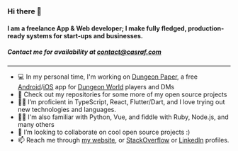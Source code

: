 ### Hi there 👋

#### I am a freelance App & Web developer; I make fully fledged, production-ready systems for start-ups and businesses.
##### Contact me for availability at contact@casraf.com

---

- 💻 In my personal time, I'm working on [Dungeon Paper][dungeon-paper], a free [Android][dungeon-paper-android]/[iOS][dungeon-paper-ios] app for [Dungeon World][dungeon-world] players and DMs
- 🥋 Check out my repositories for some more of my open source projects
- 💪🏼 I’m proficient in TypeScript, React, Flutter/Dart, and I love trying out new technologies and languages.
- 👌🏼 I'm also familiar with Python, Vue, and fiddle with Ruby, Node.js, and many others
- 👯 I’m looking to collaborate on cool open source projects :)
- 📫 Reach me through [my website][blog], or [StackOverflow][stackoverflow] or [LinkedIn][linkedin] profiles.

[dungeon-paper]: https://github.com/DungeonPaper/dungeon-paper-app
[dungeon-paper-android]: https://bit.ly/DungeonPaper-Android
[dungeon-paper-ios]: https://bit.ly/DungeonPaper-iOS
[dungeon-world]: https://dungeon-world.com
[linkedin]: https://linkedin.com/in/chenasraf
[stackoverflow]: https://stackoverflow.com/users/280143/casraf
[blog]: https://casraf.blog
